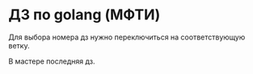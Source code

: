 # ДЗ по golang (МФТИ)

Для выбора номера дз нужно переключиться на соответствующую ветку.

В мастере последняя дз.
